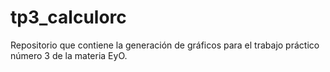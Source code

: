 # tp3_calculorc

Repositorio que contiene la generación de gráficos para el trabajo práctico número 3 de la materia EyO.
